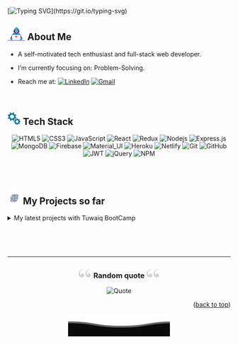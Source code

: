 <span name="top"> </span>

[![Typing SVG](https://readme-typing-svg.herokuapp.com?font=Arima+Madurai&color=%231E75AA&size=50&duration=4000&center=true&vCenter=true&width=1000&height=120&lines=Welcome+to+my+Github+Profile!)](https://git.io/typing-svg)







## <img src="https://github.com/dorrahsq/dorrahsq/blob/main/Assets/Developer.gif" width="40"> About Me

- A self-motivated tech enthusiast and full-stack web developer.

- I’m currently focusing on: Problem-Solving.
- Reach me at: [<img align="top" alt="LinkedIn" src="https://img.shields.io/badge/-LinkedIn-196ab5.svg?logo=linkedin&logoColor=white" />](https://www.linkedin.com/in/dorrah-alqwifel/) <a href="mailto:dorrah.alqwifel@gmail.com" > <img align="top" alt="Gmail" src="https://img.shields.io/badge/-Gmail-e01919.svg?logo=gmail&logoColor=white" /> </a>

<br>

## <img src="https://github.com/dorrahsq/dorrahsq/blob/main/Assets/tools.gif" width="30"> Tech Stack

<div align="center">
  
![HTML5](https://img.shields.io/badge/-HTML5-black?style=flat&logo=html5&logoColor=red) 
![CSS3](https://img.shields.io/badge/-CSS3-black?style=flat&logo=css3&logoColor=blue)
![JavaScript](https://img.shields.io/badge/-JavaScript-black?style=square&logo=javascript)
![React](https://img.shields.io/badge/-React-black?style=square&logo=react)
![Redux](https://img.shields.io/badge/-Redux-black?style=flat&logo=Redux)
![Nodejs](https://img.shields.io/badge/-Nodejs-black?style=flat&logo=Node.js)
![Express.js](https://img.shields.io/badge/-Express-black?style=flat&logo=express)
![MongoDB](https://img.shields.io/badge/-MongoDB-black?style=flat&logo=mongodb)
![Firebase](https://img.shields.io/badge/-Firebase-black?style=flat&logo=Firebase)
![Material_UI](https://img.shields.io/badge/-Material_UI-black?style=flat&logo=mui)
![Heroku](https://img.shields.io/badge/-Heroku-black?style=flat&logo=heroku&logoColor=d080ff)
![Netlify](https://img.shields.io/badge/-Netlify-black?style=flat&logo=netlify)
![Git](https://img.shields.io/badge/-Git-black?style=flat&logo=git)
![GitHub](https://img.shields.io/badge/-GitHub-black?style=flat&logo=github)
![JWT](https://img.shields.io/badge/-JWT-black?style=flat&logo=JSON%20web%20tokens)
![jQuery](https://img.shields.io/badge/-jQuery-black?style=flat&logo=jquery)
![NPM](https://img.shields.io/badge/-npm-black?style=flat&logo=npm)
  
</div>
<br><br>

## <img src="https://github.com/dorrahsq/dorrahsq/blob/main/Assets/website.gif" width="30"> My Projects so far

<details>
  <summary>My latest projects with Tuwaiq BootCamp </summary>
<br>
  
  _`You can see and visit the demos easily from here 🤩🔻!`_

[![Readme Card](https://github-readme-stats.vercel.app/api/pin/?username=dorrahsq&repo=Portfolio&theme=github_dark)](https://github.com/dorrahsq/Portfolio)

</details>

<br><br><br>

---

<div align="center">
<h3> <img src="https://github.com/dorrahsq/dorrahsq/blob/main/Assets/quote.gif" width="30"> Random quote <img src="https://github.com/dorrahsq/dorrahsq/blob/main/Assets/quote.gif" width="30"> </h3>
  
![Quote](https://github-readme-quotes.herokuapp.com/quote?theme=prussian&animation=default&layout=samuel&font=default)

</div>
<p align="right">(<a href="#top">back to top</a>)</p>

<p align="center">
     <img src="https://github.com/dorrahsq/dorrahsq/blob/main/Assets/Bottom.svg" alt="Github Stats" />
</p>
